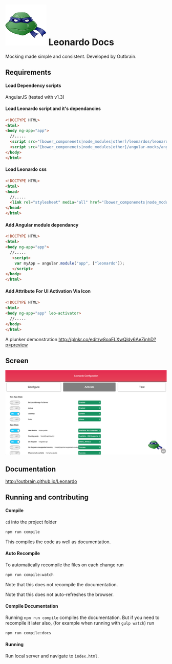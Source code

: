 ![Leonardo logo](extension/images/leonardo.png)  Leonardo Docs 
=============

Mocking made simple and consistent.
Developed by Outbrain.

## Requirements 

#### Load Dependency scripts

AngularJS (tested with v1.3)

#### Load Leonardo script and it's dependancies

```html
<!DOCTYPE HTML>
<html>
<body ng-app="app">
  //.....
  <script src="[bower_componenets|node_modules|other]/leonardos/leonardos.js"></script>
  <script src="[bower_componenets|node_modules|other]/angular-mocks/angular-mocks.js"></script>
</body>
</html>
```

#### Load Leonardo css

```html
<!DOCTYPE HTML>
<html>
<head>
  //.....
  <link rel="stylesheet" media="all" href="[bower_componenets|node_modules|other]/leonardos/leonardo.min.css" />
</head>
</html>
```

#### Add Angular module dependancy

```html
<!DOCTYPE HTML>
<html>
<body ng-app="app">
  //.....
   <script>
    var myApp = angular.module("app", ["leonardo"]);
   </script>
</body>
</html>
```
#### Add Attribute For UI Activation Via Icon

```html
<!DOCTYPE HTML>
<html>
<body ng-app="app" leo-activator>
  //.....
</body>
</html>
```

A plunker demonstration http://plnkr.co/edit/w8oaELXwQldv6AeZjnhD?p=preview

## Screen 
![example image](extension/images/example.png)

## Documentation
http://outbrain.github.io/Leonardo


## Running and contributing

#### Compile

`cd` into the project folder

```bash
npm run compile
```

This compiles the code as well as documentation.

#### Auto Recompile

To automatically recompile the files on each change run

```bash
npm run compile:watch
```

Note that this does not recompile the documentation.

Note that this does not auto-refreshes the browser.

#### Compile Documentation

Running `npm run compile` compiles the documentation. But if you need to recompile it later also,
(for example when running with `gulp watch`) run

```bash
npm run compile:docs
```

#### Running

Run local server and navigate to `index.html`.

